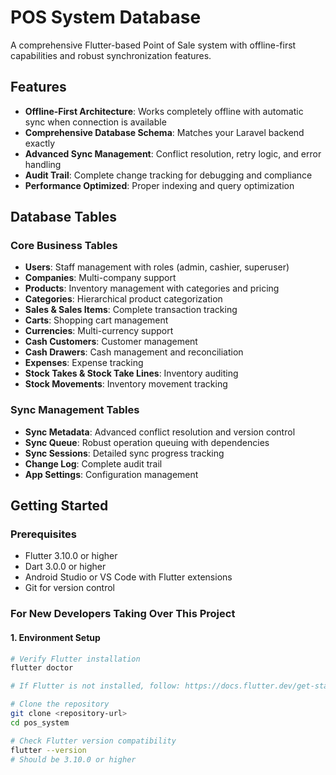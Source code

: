 # POS System Database

A comprehensive Flutter-based Point of Sale system with offline-first capabilities and robust synchronization features.

## Features

- **Offline-First Architecture**: Works completely offline with automatic sync when connection is available
- **Comprehensive Database Schema**: Matches your Laravel backend exactly
- **Advanced Sync Management**: Conflict resolution, retry logic, and error handling
- **Audit Trail**: Complete change tracking for debugging and compliance
- **Performance Optimized**: Proper indexing and query optimization

## Database Tables

### Core Business Tables
- **Users**: Staff management with roles (admin, cashier, superuser)
- **Companies**: Multi-company support
- **Products**: Inventory management with categories and pricing
- **Categories**: Hierarchical product categorization
- **Sales & Sales Items**: Complete transaction tracking
- **Carts**: Shopping cart management
- **Currencies**: Multi-currency support
- **Cash Customers**: Customer management
- **Cash Drawers**: Cash management and reconciliation
- **Expenses**: Expense  tracking
- **Stock Takes & Stock Take Lines**: Inventory auditing
- **Stock Movements**: Inventory movement tracking

### Sync Management Tables
- **Sync Metadata**: Advanced conflict resolution and version control
- **Sync Queue**: Robust operation queuing with dependencies
- **Sync Sessions**: Detailed sync progress tracking
- **Change Log**: Complete audit trail
- **App Settings**: Configuration management

## Getting Started

### Prerequisites
- Flutter 3.10.0 or higher
- Dart 3.0.0 or higher
- Android Studio or VS Code with Flutter extensions
- Git for version control

### For New Developers Taking Over This Project

#### 1. Environment Setup
```bash
# Verify Flutter installation
flutter doctor

# If Flutter is not installed, follow: https://docs.flutter.dev/get-started/install

# Clone the repository
git clone <repository-url>
cd pos_system

# Check Flutter version compatibility
flutter --version
# Should be 3.10.0 or higher